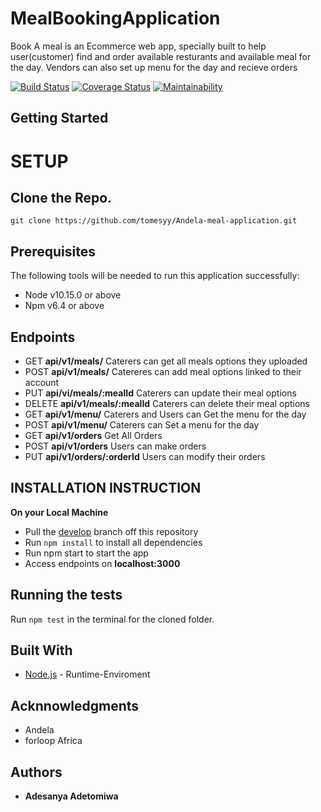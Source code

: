 # MealBookingApplication 
Book A meal is an Ecommerce web app, specially built to help user(customer) find and order available resturants and available meal for the day. Vendors can also set up menu for the day and recieve orders

[![Build Status](https://travis-ci.com/Tomesyy/Andela-meal-application.svg?branch=master)](https://travis-ci.com/Tomesyy/Andela-meal-application) [![Coverage Status](https://coveralls.io/repos/github/Tomesyy/Andela-meal-application/badge.svg?branch=master)](https://coveralls.io/github/Tomesyy/Andela-meal-application?branch=master) [![Maintainability](https://api.codeclimate.com/v1/badges/7a0af9cdda440ea1c24c/maintainability)](https://codeclimate.com/github/Tomesyy/Andela-meal-application/maintainability)

## Getting Started

# SETUP
Clone the Repo.
-------------
`git clone https://github.com/tomesyy/Andela-meal-application.git`
## Prerequisites
The following tools will be needed to run this application successfully:
* Node v10.15.0 or above
* Npm v6.4 or above
## Endpoints
- GET **api/v1/meals/** Caterers can get all meals options they uploaded
- POST **api/v1/meals/** Catereres can add meal options linked to their account
- PUT **api/vi/meals/:mealId** Caterers can update their meal options
- DELETE **api/v1/meals/:mealId** Caterers can delete their meal options
- GET **api/v1/menu/** Caterers and Users can Get the menu for the day 
- POST **api/v1/menu/** Caterers can Set a menu for the day 
- GET **api/v1/orders** Get All Orders
- POST **api/v1/orders** Users can make orders
- PUT **api/v1/orders/:orderId** Users can modify their orders
## INSTALLATION INSTRUCTION
**On your Local Machine**
- Pull the [develop](https://github.com/tomesyy/Andela-meal-application) branch off this repository
- Run `npm install` to install all dependencies
- Run npm start to start the app
- Access endpoints on **localhost:3000**
## Running the tests
Run `npm test` in the terminal for the cloned folder.
## Built With
* [Node.js](http://www.nodejs.org/) - Runtime-Enviroment
## Acknnowledgments
* Andela
* forloop Africa
## Authors
* **Adesanya Adetomiwa**